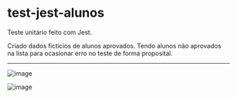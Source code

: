 # test-jest-alunos
Teste unitário feito com Jest. 

Criado dados fictícios de alunos aprovados. Tendo alunos não aprovados na lista para ocasionar erro no teste de forma proposital.

---

![image](https://github.com/yasolar/test-jest-alunos/assets/46655932/f9bd2085-bdde-490d-a0d0-7dfcf4e30d4d)


![image](https://github.com/yasolar/test-jest-alunos/assets/46655932/e3b4aa6f-6f52-4885-99b8-db3d96fc3b34)

